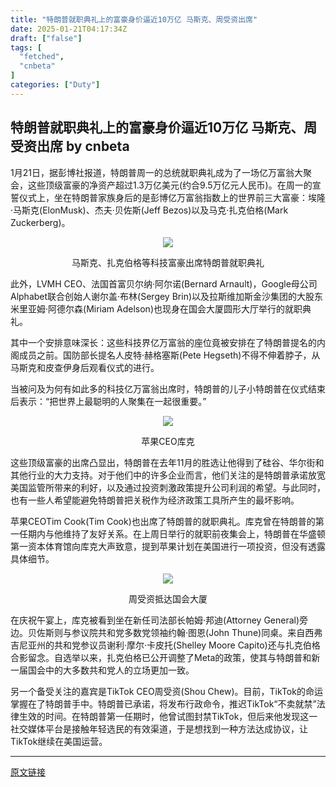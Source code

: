 ```yaml
---
title: "特朗普就职典礼上的富豪身价逼近10万亿 马斯克、周受资出席"
date: 2025-01-21T04:17:34Z
draft: ["false"]
tags: [
  "fetched",
  "cnbeta"
]
categories: ["Duty"]
---
```

特朗普就职典礼上的富豪身价逼近10万亿 马斯克、周受资出席 by cnbeta
------
<div style="margin-top:10px" class="content" id="artibody"><p>1月21日，据彭博社报道，特朗普周一的总统就职典礼成为了一场亿万富翁大聚会，这些顶级富豪的净资产超过1.3万亿美元(约合9.5万亿元人民币)。在周一的宣誓仪式上，坐在特朗普家族身后的是彭博亿万富翁指数上的世界前三大富豪：埃隆·马斯克(ElonMusk)、杰夫·贝佐斯(Jeff Bezos)以及马克·扎克伯格(Mark Zuckerberg)。</p><div class="article-global"></div><p style="text-align: center;"><img src="https://static.cnbetacdn.com/article/2025/0121/7a274906d179072.webp"><br></p><p style="text-align: center;">马斯克、扎克伯格等科技富豪出席特朗普就职典礼</p><p>此外，LVMH CEO、法国首富贝尔纳·阿尔诺(Bernard Arnault)，Google母公司Alphabet联合创始人谢尔盖·布林(Sergey Brin)以及拉斯维加斯金沙集团的大股东米里亚姆·阿德尔森(Miriam Adelson)也现身在国会大厦圆形大厅举行的就职典礼。</p><p>其中一个安排意味深长：这些科技界亿万富翁的座位竟被安排在了特朗普提名的内阁成员之前。国防部长提名人皮特·赫格塞斯(Pete Hegseth)不得不伸着脖子，从马斯克和皮查伊身后观看仪式的进行。</p><p>当被问及为何有如此多的科技亿万富翁出席时，特朗普的儿子小特朗普在仪式结束后表示：“把世界上最聪明的人聚集在一起很重要。”</p><p style="text-align: center;"><img src="https://static.cnbetacdn.com/article/2025/0121/8ffb673f1e40f9c.webp"><br></p><p style="text-align: center;">苹果CEO库克</p><p>这些顶级富豪的出席凸显出，特朗普在去年11月的胜选让他得到了硅谷、华尔街和其他行业的大力支持。对于他们中的许多企业而言，他们关注的是特朗普承诺放宽美国监管所带来的利好，以及通过投资刺激政策提升公司利润的希望。与此同时，也有一些人希望能避免特朗普把关税作为经济政策工具所产生的最坏影响。</p><p>苹果CEOTim Cook(Tim Cook)也出席了特朗普的就职典礼。库克曾在特朗普的第一任期内与他维持了友好关系。在上周日举行的就职前夜集会上，特朗普在华盛顿第一资本体育馆向库克大声致意，提到苹果计划在美国进行一项投资，但没有透露具体细节。</p><p style="text-align: center;"><img src="https://static.cnbetacdn.com/article/2025/0121/bc557821c1a4f2c.webp"><br></p><p style="text-align: center;">周受资抵达国会大厦</p><p>在庆祝午宴上，库克被看到坐在新任司法部长帕姆·邦迪(Attorney General)旁边。贝佐斯则与参议院共和党多数党领袖约翰·图恩(John Thune)同桌。来自西弗吉尼亚州的共和党参议员谢利·摩尔·卡皮托(Shelley Moore Capito)还与扎克伯格合影留念。自选举以来，扎克伯格已公开调整了Meta的政策，使其与特朗普和新一届国会中的大多数共和党人的立场更加一致。</p><p>另一个备受关注的嘉宾是TikTok CEO周受资(Shou Chew)。目前，TikTok的命运掌握在了特朗普手中。特朗普已承诺，将发布行政命令，推迟TikTok“不卖就禁”法律生效的时间。在特朗普第一任期时，他曾试图封禁TikTok，但后来他发现这一社交媒体平台是接触年轻选民的有效渠道，于是想找到一种方法达成协议，让TikTok继续在美国运营。</p></div>  
<hr>
<a href="https://m.cnbeta.com.tw/wap/view/1472668.htm",target="_blank" rel="noopener noreferrer">原文链接</a>
